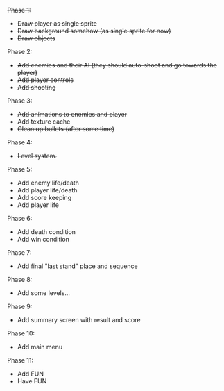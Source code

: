 ~~Phase 1:~~
- ~~Draw player as single sprite~~
- ~~Draw background somehow (as single sprite for now)~~
- ~~Draw objects~~

Phase 2:
- ~~Add enemies and their AI (they should auto-shoot and go towards the player)~~
- ~~Add player controls~~
- ~~Add shooting~~

Phase 3:
- ~~Add animations to enemies and player~~
- ~~Add texture cache~~
- ~~Clean up bullets (after some time)~~

Phase 4:
- ~~Level system.~~

Phase 5:
- Add enemy life/death
- Add player life/death
- Add score keeping
- Add player life

Phase 6:
- Add death condition
- Add win condition

Phase 7:
- Add final "last stand" place and sequence

Phase 8:
- Add some levels...

Phase 9:
- Add summary screen with result and score

Phase 10:
- Add main menu

Phase 11:
- Add FUN
- Have FUN

